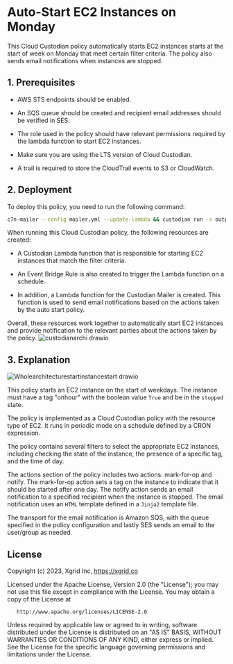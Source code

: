 # Auto-Start EC2 Instances on Monday

This Cloud Custodian policy automatically starts EC2 instances starts at the start of week on Monday that meet certain filter criteria. The policy also sends email notifications when instances are stopped.

## 1. Prerequisites

- AWS STS endpoints should be enabled.

- An SQS queue should be created and recipient email addresses should be verified in SES.

- The role used in the policy should have relevant permissions required by the lambda function to start EC2 instances.

- Make sure you are using the LTS version of Cloud Custodian.

- A trail is required to store the CloudTrail events to S3 or CloudWatch.

## 2. Deployment

To deploy this policy, you need to run the following command:

```bash
c7n-mailer --config mailer.yml --update-lambda && custodian run -s output/ startinstance.yml
```

When running this Cloud Custodian policy, the following resources are created:

- A Custodian Lambda function that is responsible for starting EC2 instances that match the filter criteria.

- An Event Bridge Rule is also created to trigger the Lambda function on a schedule.

- In addition, a Lambda function for the Custodian Mailer is created. This function is used to send email notifications based on the actions taken by the auto start policy.

Overall, these resources work together to automatically start EC2 instances and provide notification to the relevant parties about the actions taken by the policy.
![custodianarchi drawio](https://user-images.githubusercontent.com/122358742/222403598-40b557da-5086-4686-b48a-72cdae724a6a.png)

## 3. Explanation

![Wholearchitecturestartinstancestart drawio](https://user-images.githubusercontent.com/122358742/222975313-2ba6d054-7063-4509-8498-c118c1b840e2.png)

This policy starts an EC2 instance on the start of weekdays. The instance must have a tag "onhour" with the boolean value `True` and be in the `stopped` state.

The policy is implemented as a Cloud Custodian policy with the resource type of EC2. It runs in periodic mode on a schedule defined by a CRON expression.

The policy contains several filters to select the appropriate EC2 instances, including checking the state of the instance, the presence of a specific tag, and the time of day.

The actions section of the policy includes two actions: mark-for-op and notify. The mark-for-op action sets a tag on the instance to indicate that it should be started after one day. The notify action sends an email notification to a specified recipient when the instance is stopped. The email notification uses an `HTML` template defined in a `Jinja2` template file.

The transport for the email notification is Amazon SQS, with the queue specified in the policy configuration and lastly SES sends an email to the user/group as needed.

## License

Copyright (c) 2023, Xgrid Inc, https://xgrid.co

Licensed under the Apache License, Version 2.0 (the "License");
you may not use this file except in compliance with the License.
You may obtain a copy of the License at

       http://www.apache.org/licenses/LICENSE-2.0

Unless required by applicable law or agreed to in writing, software
distributed under the License is distributed on an "AS IS" BASIS,
WITHOUT WARRANTIES OR CONDITIONS OF ANY KIND, either express or implied.
See the License for the specific language governing permissions and
limitations under the License.
